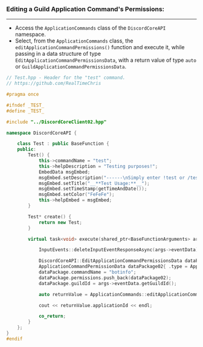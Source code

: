 
### **Editing a Guild Application Command's Permissions:**
---
- Access the `ApplicationCommands` class of the `DiscordCoreAPI` namespace.
- Select, from the `ApplicationCommands` class, the `editApplicationCommandPermissions()` function and execute it, while passing in a data structure of type `EditApplicationCommandPermissionsData`, with a return value of type `auto` or `GuildApplicationCommandPermissionsData`.

```cpp
// Test.hpp - Header for the "test" command.
// https://github.com/RealTimeChris

#pragma once

#ifndef _TEST_
#define _TEST_

#include "../DiscordCoreClient02.hpp"

namespace DiscordCoreAPI {

	class Test : public BaseFunction {
	public:
		Test() {
			this->commandName = "test";
			this->helpDescription = "Testing purposes!";
			EmbedData msgEmbed;
			msgEmbed.setDescription("------\nSimply enter !test or /test!\n------");
			msgEmbed.setTitle("__**Test Usage:**__");
			msgEmbed.setTimeStamp(getTimeAndDate());
			msgEmbed.setColor("FeFeFe");
			this->helpEmbed = msgEmbed;
		}

		Test* create() {
			return new Test;
		}

		virtual task<void> execute(shared_ptr<BaseFunctionArguments> args) {

			InputEvents::deleteInputEventResponseAsync(args->eventData).get();

			DiscordCoreAPI::EditApplicationCommandPermissionsData dataPackage;
			ApplicationCommandPermissionData dataPackage02{ .type = ApplicationCommandPermissionType::User,.permission = true, .id = "859853159115259905" };
			dataPackage.commandName = "botinfo";
			dataPackage.permissions.push_back(dataPackage02);
			dataPackage.guildId = args->eventData.getGuildId();

			auto returnValue = ApplicationCommands::editApplicationCommandPermissions(dataPackage);

			cout << returnValue.applicationId << endl;

			co_return;
		}
	};
}
#endif
```
